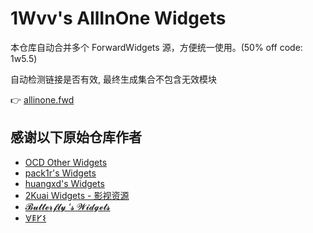 # 1Wvv's AllInOne Widgets

本仓库自动合并多个 ForwardWidgets 源，方便统一使用。(50% off code: 1w5.5)

自动检测链接是否有效, 最终生成集合不包含无效模块

👉 [allinone.fwd](https://github.com/vwvve/1wvv/blob/main/allInOne.fwd)

## 感谢以下原始仓库作者
- [OCD Other Widgets](https://github.com/ocd0711/forward_module)
- [pack1r's Widgets](https://github.com/pack1r/ForwardWidgets)
- [huangxd's Widgets](https://github.com/huangxd-/ForwardWidgets)
- [2Kuai Widgets - 影视资源](https://github.com/2kuai/ForwardWidgets)
- [𝓑𝓾𝓽𝓽𝓮𝓻𝓯𝓵𝔂 ‘𝓼 𝓦𝓲𝓭𝓰𝓮𝓽𝓼](https://github.com/pack1r/ForwardWidgets)
- [𐌞𐌄𐌖𐌔](https://gist.githubusercontent.com/MrRegret/6b07d8b97eb056a1f1e2e1efb5178268/raw/15b011990ef2ffaf2153daaea0a9cfcf400bf8ff/FWD-combine-config)
